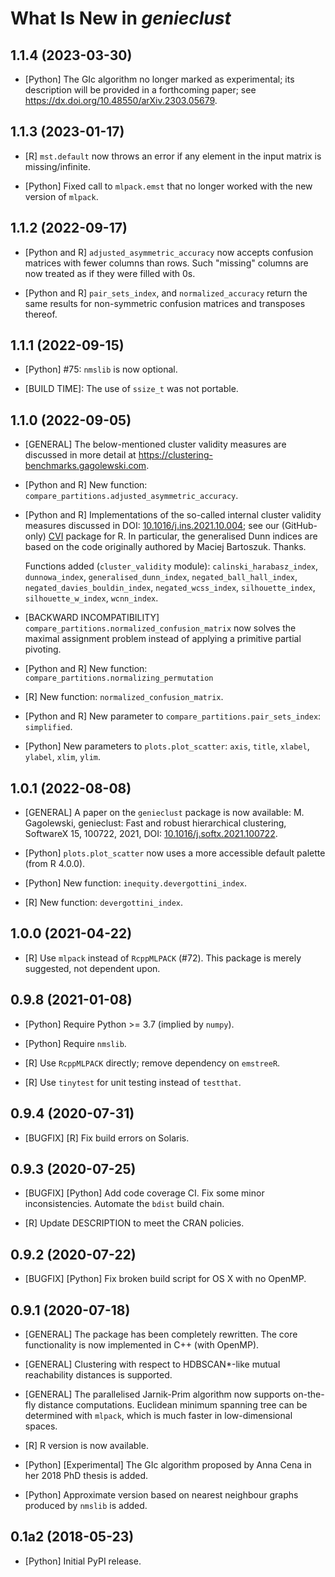 # What Is New in *genieclust*


## 1.1.4 (2023-03-30)

*  [Python] The GIc algorithm no longer marked as experimental;
   its description will be provided in a forthcoming paper; see
   <https://dx.doi.org/10.48550/arXiv.2303.05679>.


## 1.1.3 (2023-01-17)

*  [R] `mst.default` now throws an error if any element in the input matrix
   is missing/infinite.

*  [Python] Fixed call to `mlpack.emst` that no longer worked
   with the new version of `mlpack`.


## 1.1.2 (2022-09-17)

*  [Python and R] `adjusted_asymmetric_accuracy`
   now accepts confusion matrices with fewer columns than rows.
   Such "missing" columns are now treated as if they were filled with 0s.

*  [Python and R] `pair_sets_index`, and `normalized_accuracy` return
   the same results for non-symmetric confusion matrices and transposes thereof.


## 1.1.1 (2022-09-15)

*  [Python] #75: `nmslib` is now optional.

*  [BUILD TIME]: The use of `ssize_t` was not portable.


## 1.1.0 (2022-09-05)

*  [GENERAL] The below-mentioned cluster validity measures are discussed
   in more detail at <https://clustering-benchmarks.gagolewski.com>.

*  [Python and R] New function:
   `compare_partitions.adjusted_asymmetric_accuracy`.

*  [Python and R] Implementations of the so-called internal cluster
   validity measures discussed in
   DOI: [10.1016/j.ins.2021.10.004](https://doi.org/10.1016/j.ins.2021.10.004);
   see our (GitHub-only) [CVI](https://github.com/gagolews/optim_cvi) package
   for R. In particular, the generalised Dunn indices are based on the code
   originally authored by Maciej Bartoszuk. Thanks.

   Functions added (`cluster_validity` module):
   `calinski_harabasz_index`,
   `dunnowa_index`,
   `generalised_dunn_index`,
   `negated_ball_hall_index`,
   `negated_davies_bouldin_index`,
   `negated_wcss_index`,
   `silhouette_index`,
   `silhouette_w_index`,
   `wcnn_index`.

*  [BACKWARD INCOMPATIBILITY] `compare_partitions.normalized_confusion_matrix`
   now solves the maximal assignment problem instead of applying
   a primitive partial pivoting.

*  [Python and R] New function: `compare_partitions.normalizing_permutation`

*  [R] New function: `normalized_confusion_matrix`.

*  [Python and R] New parameter to `compare_partitions.pair_sets_index`:
      `simplified`.

*  [Python] New parameters to `plots.plot_scatter`:
   `axis`, `title`, `xlabel`, `ylabel`, `xlim`, `ylim`.


## 1.0.1 (2022-08-08)

*  [GENERAL] A paper on the `genieclust` package is now available:
   M. Gagolewski, genieclust: Fast and robust hierarchical clustering,
   SoftwareX 15, 100722, 2021, DOI:
   [10.1016/j.softx.2021.100722](https://doi.org/10.1016/j.softx.2021.100722).

*  [Python] `plots.plot_scatter` now uses a more accessible default palette
   (from R 4.0.0).

*  [Python] New function: `inequity.devergottini_index`.

*  [R] New function: `devergottini_index`.


## 1.0.0 (2021-04-22)

*  [R] Use `mlpack` instead of `RcppMLPACK` (#72).
   This package is merely suggested, not dependent upon.


## 0.9.8 (2021-01-08)

*  [Python] Require Python >= 3.7 (implied by `numpy`).

*  [Python] Require `nmslib`.

*  [R] Use `RcppMLPACK` directly; remove dependency on `emstreeR`.

*  [R] Use `tinytest` for unit testing instead of `testthat`.


## 0.9.4 (2020-07-31)

*  [BUGFIX] [R] Fix build errors on Solaris.


## 0.9.3 (2020-07-25)

*  [BUGFIX] [Python] Add code coverage CI. Fix some minor inconsistencies.
   Automate the `bdist` build chain.

*  [R] Update DESCRIPTION to meet the CRAN policies.


## 0.9.2 (2020-07-22)

*  [BUGFIX] [Python] Fix broken build script for OS X with no OpenMP.


## 0.9.1 (2020-07-18)

*  [GENERAL] The package has been completely rewritten.
   The core functionality is now implemented in C++ (with OpenMP).

*  [GENERAL] Clustering with respect to HDBSCAN*-like
   mutual reachability distances is supported.

*  [GENERAL] The parallelised Jarnik-Prim algorithm now supports on-the-fly
   distance computations. Euclidean minimum spanning tree can be
   determined with `mlpack`, which is much faster in low-dimensional spaces.

*  [R] R version is now available.

*  [Python] [Experimental] The GIc algorithm proposed by Anna Cena
   in her 2018 PhD thesis is added.

*  [Python] Approximate version based on nearest neighbour graphs produced
   by `nmslib` is added.


## 0.1a2 (2018-05-23)

*  [Python] Initial PyPI release.
